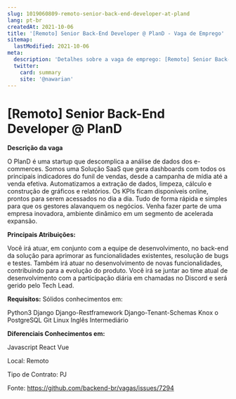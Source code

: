 ```yaml
---
slug: 1019060809-remoto-senior-back-end-developer-at-pland
lang: pt-br
createdAt: 2021-10-06
title: '[Remoto] Senior Back-End Developer @ PlanD - Vaga de Emprego'
sitemap:
  lastModified: 2021-10-06
meta:
  description: 'Detalhes sobre a vaga de emprego: [Remoto] Senior Back-End Developer @ PlanD'
  twitter:
    card: summary
    site: '@nawarian'
---
```


# [Remoto] Senior Back-End Developer @ PlanD

**Descrição da vaga**

O PlanD é uma startup que descomplica a análise de dados dos e-commerces. Somos uma Solução SaaS que gera dashboards com todos os principais indicadores do funil de vendas, desde a campanha de mídia até a venda efetiva. Automatizamos a extração de dados, limpeza, cálculo e construção de gráficos e relatórios. Os KPIs ficam disponíveis online, prontos para serem acessados no dia a dia. Tudo de forma rápida e simples para que os gestores alavanquem os negócios. Venha fazer parte de uma empresa inovadora, ambiente dinâmico em um segmento de acelerada expansão.

**Principais Atribuições:**

Você irá atuar, em conjunto com a equipe de desenvolvimento, no back-end da solução para aprimorar as funcionalidades existentes, resolução de bugs e testes. Também irá atuar no desenvolvimento de novas funcionalidades, contribuindo para a evolução do produto. Você irá se juntar ao time atual de desenvolvimento com a participação diária em chamadas no Discord e será gerido pelo Tech Lead.

**Requisitos:**
Sólidos conhecimentos em:

Python3
Django
Django-Restframework
Django-Tenant-Schemas
Knox o PostgreSQL
Git
Linux
Inglês Intermediário

**Diferenciais Conhecimentos em:**

Javascript
React
Vue

Local: Remoto


Tipo de Contrato: PJ



Fonte: https://github.com/backend-br/vagas/issues/7294